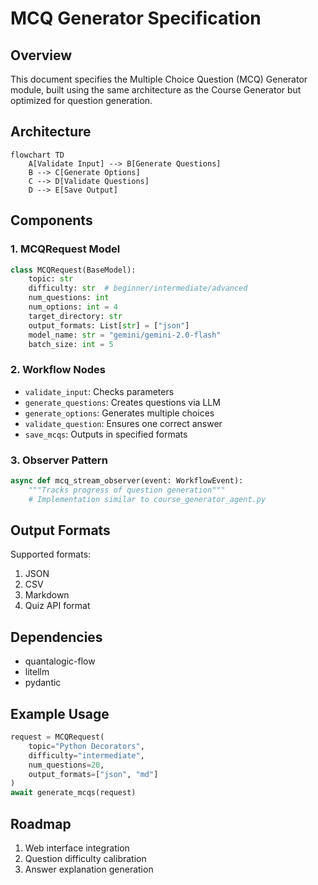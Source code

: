 # MCQ Generator Specification

## Overview
This document specifies the Multiple Choice Question (MCQ) Generator module, built using the same architecture as the Course Generator but optimized for question generation.

## Architecture
```mermaid
flowchart TD
    A[Validate Input] --> B[Generate Questions]
    B --> C[Generate Options]
    C --> D[Validate Questions]
    D --> E[Save Output]
```

## Components

### 1. MCQRequest Model
```python
class MCQRequest(BaseModel):
    topic: str
    difficulty: str  # beginner/intermediate/advanced
    num_questions: int
    num_options: int = 4
    target_directory: str
    output_formats: List[str] = ["json"]
    model_name: str = "gemini/gemini-2.0-flash"
    batch_size: int = 5
```

### 2. Workflow Nodes
- `validate_input`: Checks parameters
- `generate_questions`: Creates questions via LLM
- `generate_options`: Generates multiple choices
- `validate_question`: Ensures one correct answer
- `save_mcqs`: Outputs in specified formats

### 3. Observer Pattern
```python
async def mcq_stream_observer(event: WorkflowEvent):
    """Tracks progress of question generation"""
    # Implementation similar to course_generator_agent.py
```

## Output Formats
Supported formats:
1. JSON
2. CSV
3. Markdown
4. Quiz API format

## Dependencies
- quantalogic-flow
- litellm
- pydantic

## Example Usage
```python
request = MCQRequest(
    topic="Python Decorators",
    difficulty="intermediate",
    num_questions=20,
    output_formats=["json", "md"]
)
await generate_mcqs(request)
```

## Roadmap
1. Web interface integration
2. Question difficulty calibration
3. Answer explanation generation
